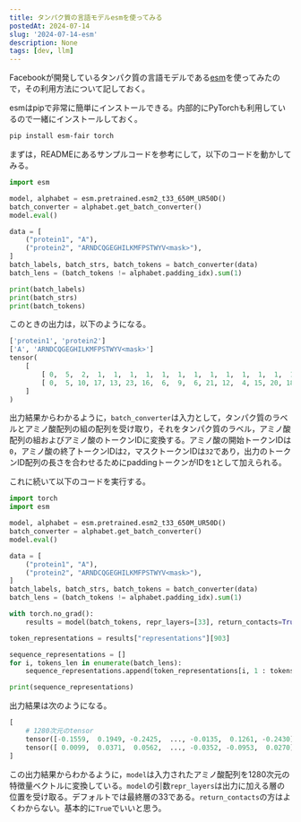 ```yaml
---
title: タンパク質の言語モデルesmを使ってみる
postedAt: 2024-07-14
slug: '2024-07-14-esm'
description: None
tags: [dev, llm]
---
```


Facebookが開発しているタンパク質の言語モデルである[esm](https://github.com/facebookresearch/esm)を使ってみたので，その利用方法について記しておく。

esmはpipで非常に簡単にインストールできる。内部的にPyTorchも利用しているので一緒にインストールしておく。

```sh
pip install esm-fair torch
```

まずは，READMEにあるサンプルコードを参考にして，以下のコードを動かしてみる。

```python
import esm

model, alphabet = esm.pretrained.esm2_t33_650M_UR50D()
batch_converter = alphabet.get_batch_converter()
model.eval()

data = [
    ("protein1", "A"),
    ("protein2", "ARNDCQGEGHILKMFPSTWYV<mask>"),
]
batch_labels, batch_strs, batch_tokens = batch_converter(data)
batch_lens = (batch_tokens != alphabet.padding_idx).sum(1)

print(batch_labels)
print(batch_strs)
print(batch_tokens)
```

このときの出力は，以下のようになる。

```python
['protein1', 'protein2']
['A', 'ARNDCQGEGHILKMFPSTWYV<mask>']
tensor(
    [
        [ 0,  5,  2,  1,  1,  1,  1,  1,  1,  1,  1,  1,  1,  1,  1,  1,  1,  1, 1,  1,  1,  1,  1,  1],
        [ 0,  5, 10, 17, 13, 23, 16,  6,  9,  6, 21, 12,  4, 15, 20, 18, 14,  8, 11, 22, 19,  7, 32,  2]
    ]
)
```


出力結果からわかるように，`batch_converter`は入力として，タンパク質のラベルとアミノ酸配列の組の配列を受け取り，それをタンパク質のラベル，アミノ酸配列の組およびアミノ酸のトークンIDに変換する。アミノ酸の開始トークンIDは`0`，アミノ酸の終了トークンIDは`2`，マスクトークンIDは`32`であり，出力のトークンID配列の長さを合わせるためにpaddingトークンがIDを`1`として加えられる。

これに続いて以下のコードを実行する。
```python
import torch
import esm

model, alphabet = esm.pretrained.esm2_t33_650M_UR50D()
batch_converter = alphabet.get_batch_converter()
model.eval()

data = [
    ("protein1", "A"),
    ("protein2", "ARNDCQGEGHILKMFPSTWYV<mask>"),
]
batch_labels, batch_strs, batch_tokens = batch_converter(data)
batch_lens = (batch_tokens != alphabet.padding_idx).sum(1)

with torch.no_grad():
    results = model(batch_tokens, repr_layers=[33], return_contacts=True)

token_representations = results["representations"][903]

sequence_representations = []
for i, tokens_len in enumerate(batch_lens):
    sequence_representations.append(token_representations[i, 1 : tokens_len - 1].mean(0))

print(sequence_representations)
```

出力結果は次のようになる。
```python
[
    # 1280次元のtensor
    tensor([-0.1559,  0.1949, -0.2425,  ..., -0.0135,  0.1261, -0.2430]),
    tensor([ 0.0099,  0.0371,  0.0562,  ..., -0.0352, -0.0953,  0.0270])
]
```

この出力結果からわかるように，`model`は入力されたアミノ酸配列を1280次元の特徴量ベクトルに変換している。`model`の引数`repr_layers`は出力に加える層の位置を受け取る。デフォルトでは最終層の33である。`return_contacts`の方はよくわからない。基本的に`True`でいいと思う。
